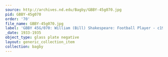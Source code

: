 ```yaml
---
source: http://archives.nd.edu/Bagby/GBBY-45g070.jpg
pid: GBBY-45g070
order: '70'
file_name: GBBY-45g070.jpg
label: 'GBBY 45G/070: William (Bill) Shakespeare: Football Player - c1933-1935'
_date: 1933-1935
object_type: glass plate negative
layout: generic_collection_item
collection: bagby
---
```

